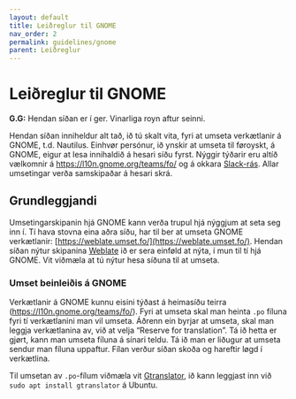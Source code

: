```yaml
---
layout: default
title: Leiðreglur til GNOME
nav_order: 2
permalink: guidelines/gnome
parent: Leiðreglur
---
```


# Leiðreglur til GNOME

**G.G:** Hendan síðan er í ger. Vinarliga royn aftur seinni.

Hendan síðan inniheldur alt tað, ið tú skalt vita, fyri at umseta verkætlanir á GNOME, t.d. Nautilus. Einhvør persónur, ið ynskir at umseta til føroyskt, á GNOME, eigur at lesa innihaldið á hesari síðu fyrst. Nýggir týðarir eru altíð vælkomnir á https://l10n.gnome.org/teams/fo/ og á okkara [Slack-rás](samband#slack). Allar umsetingar verða samskipaðar á hesari skrá.

## Grundleggjandi

Umsetingarskipanin hjá GNOME kann verða trupul hjá nýggjum at seta seg inn í. Tí hava stovna eina aðra síðu, har til ber at umseta GNOME verkætlanir: [https://weblate.umset.fo/](https://weblate.umset.fo/). Hendan síðan nýtur skipanina [Weblate](https://weblate.org/) ið er sera einføld at nýta, í mun til tí hjá GNOME. Vit viðmæla at tú nýtur hesa síðuna til at umseta.

### Umset beinleiðis á GNOME

Verkætlanir á GNOME kunnu eisini týðast á heimasíðu teirra (https://l10n.gnome.org/teams/fo/). Fyri at umseta skal man heinta `.po` fíluna fyri tí verkætlanini man vil umseta. Áðrenn ein byrjar at umseta, skal man leggja verkætlanina av, við at velja “Reserve for translation”. Tá ið hetta er gjørt, kann man umseta fíluna á sínari teldu. Tá ið man er liðugur at umseta sendur man fíluna uppaftur. Fílan verður síðan skoða og hareftir løgd í verkætlina. 

Til umsetan av `.po`-fílum viðmæla vit [Gtranslator](https://wiki.gnome.org/Apps/Gtranslator), ið kann leggjast inn við `sudo apt install gtranslator` á Ubuntu.
